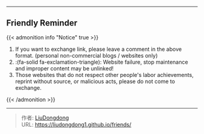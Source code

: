 # 


---

## Friendly Reminder

{{< admonition info "Notice" true >}}

1. If you want to exchange link, please leave a comment in the above format. (personal non-commercial blogs / websites only)
2. :(fa-solid fa-exclamation-triangle): Website failure, stop maintenance and improper content may be unlinked!
3. Those websites that do not respect other people's labor achievements, reprint without source, or malicious acts, please do not come to exchange.

{{< /admonition >}}

---

> 作者: [LiuDongdong](https://liudongdong1.github.io/)  
> URL: https://liudongdong1.github.io/friends/  

